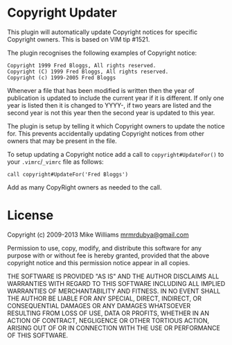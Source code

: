 Copyright Updater
=================

This plugin will automatically update Copyright notices for specific Copyright
owners.  This is based on VIM tip #1521.

The plugin recognises the following examples of Copyright notice:

	Copyright 1999 Fred Bloggs, All rights reserved.
	Copyright (C) 1999 Fred Bloggs, All rights reserved.
	Copyright (c) 1999-2005 Fred Bloggs

Whenever a file that has been modified is written then the year of publication
is updated to include the current year if it is different. If only one year is
listed then it is changed to YYYY-<current year>, if two years are listed and
the second year is not this year then the second year is updated to this year.

The plugin is setup by telling it which Copyright owners to update the notice
for. This prevents accidentally updating Copyright notices from other owners
that may be present in the file.

To setup updating a Copyright notice add a call to `copyright#UpdateFor()` to
your `.vimrc`/`_vimrc` file as follows:

	call copyright#UpdateFor('Fred Bloggs')

Add as many CopyRight owners as needed to the call.

License
=======

Copyright (c) 2009-2013 Mike Williams <mrmrdubya@gmail.com>

Permission to use, copy, modify, and distribute this software for any
purpose with or without fee is hereby granted, provided that the above
copyright notice and this permission notice appear in all copies.

THE SOFTWARE IS PROVIDED "AS IS" AND THE AUTHOR DISCLAIMS ALL WARRANTIES
WITH REGARD TO THIS SOFTWARE INCLUDING ALL IMPLIED WARRANTIES OF
MERCHANTABILITY AND FITNESS. IN NO EVENT SHALL THE AUTHOR BE LIABLE FOR
ANY SPECIAL, DIRECT, INDIRECT, OR CONSEQUENTIAL DAMAGES OR ANY DAMAGES
WHATSOEVER RESULTING FROM LOSS OF USE, DATA OR PROFITS, WHETHER IN AN
ACTION OF CONTRACT, NEGLIGENCE OR OTHER TORTIOUS ACTION, ARISING OUT OF
OR IN CONNECTION WITH THE USE OR PERFORMANCE OF THIS SOFTWARE.
